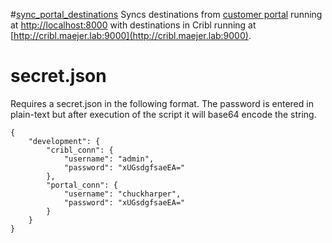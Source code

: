 
#[sync_portal_destinations](https://github.com/chuckharper1969/scripts/tree/main/cribl/cribl_controller/sync_git_file_with_lookup/main.py)
Syncs destinations from [customer portal](https://github.com/chuckharper1969/cribl_customer_portal/tree/main/cribl_portals) running at [http://localhost:8000](http://localhost:8000) with destinations in Cribl running at [http://cribl.maejer.lab:9000](http://cribl.maejer.lab:9000).

# secret.json
Requires a secret.json in the following format. The password is entered in plain-text but after execution of the script it will base64 encode the string.
```
{
    "development": {
        "cribl_conn": {
            "username": "admin",
            "password": "xUGsdgfsaeEA="
        },
        "portal_conn": {
            "username": "chuckharper",
            "password": "xUGsdgfsaeEA="
        }
    }
}
```
